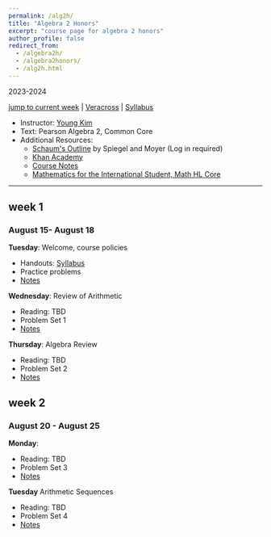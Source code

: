 ```yaml
---
permalink: /alg2h/
title: "Algebra 2 Honors"
excerpt: "course page for algebra 2 honors"
author_profile: false
redirect_from: 
  - /algebra2h/
  - /algebra2honors/
  - /alg2h.html
---
```

2023-2024


[jump to current week](#week-1) | [Veracross](https://accounts.veracross.com/vcs/portals/login) | [Syllabus](/files/stats/alg2hsyllabus.pdf)

  * Instructor: [Young Kim](yxyzyxy.github.io)
  * Text: Pearson Algebra 2, Common Core
  * Additional Resources:
    * [Schaum's Outline](https://drive.google.com/file/d/1ukws6VYOhGW4ATlJA-4aA0jrcP24paRJ/view?usp=sharing) by Spiegel and Moyer (Log in required)
    * [Khan Academy](https://www.khanacademy.org/math/algebra-home)
    * [Course Notes](/files/moderngeom.pdf)
    * [Mathematics for the International Student, Math HL Core](https://www.haesemathematics.com/books/mathematics-core-topics-hl)
  
---

## week 1
### August 15- August 18
**Tuesday**: Welcome, course policies
  * Handouts: [Syllabus](/files/stats/alg2hsyllabus.pdf)
  * Practice problems
  * [Notes](/files/alg2h/081523.pdf)
    
**Wednesday**: Review of Arithmetic
  * Reading: TBD
  * Problem Set 1
  * [Notes](/files/alg2h/081623.pdf)
    
**Thursday**: Algebra Review
  * Reading: TBD
  * Problem Set 2
  * [Notes](/files/alg2h/081723.pdf)
  
## week 2
### August 20 - August 25
**Monday**: 
  * Reading: TBD
  * Problem Set 3
  * [Notes](/files/alg2h/082023.pdf)

**Tuesday** Arithmetic Sequences
  * Reading: TBD
  * Problem Set 4
  * [Notes](/files/alg2h/082123.pdf)
